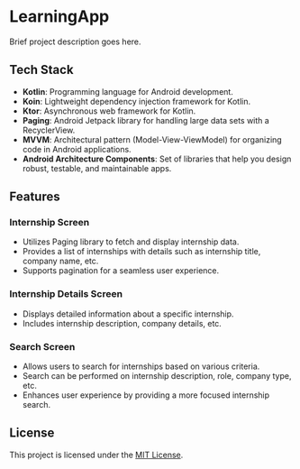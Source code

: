 # LearningApp

Brief project description goes here.

## Tech Stack

- **Kotlin**: Programming language for Android development.
- **Koin**: Lightweight dependency injection framework for Kotlin.
- **Ktor**: Asynchronous web framework for Kotlin.
- **Paging**: Android Jetpack library for handling large data sets with a RecyclerView.
- **MVVM**: Architectural pattern (Model-View-ViewModel) for organizing code in Android applications.
- **Android Architecture Components**: Set of libraries that help you design robust, testable, and maintainable apps.


## Features

### Internship Screen

- Utilizes Paging library to fetch and display internship data.
- Provides a list of internships with details such as internship title, company name, etc.
- Supports pagination for a seamless user experience.

### Internship Details Screen

- Displays detailed information about a specific internship.
- Includes internship description, company details, etc.

### Search Screen

- Allows users to search for internships based on various criteria.
- Search can be performed on internship description, role, company type, etc.
- Enhances user experience by providing a more focused internship search.


## License

This project is licensed under the [MIT License](LICENSE).
